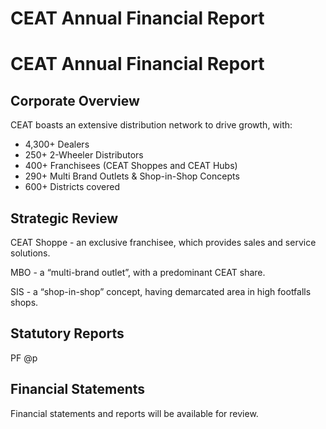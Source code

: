 # CEAT Annual Financial Report

# CEAT Annual Financial Report

## Corporate Overview

CEAT boasts an extensive distribution network to drive growth, with:

- 4,300+ Dealers
- 250+ 2-Wheeler Distributors
- 400+ Franchisees (CEAT Shoppes and CEAT Hubs)
- 290+ Multi Brand Outlets & Shop-in-Shop Concepts
- 600+ Districts covered

## Strategic Review

CEAT Shoppe - an exclusive franchisee, which provides sales and service solutions.

MBO - a “multi-brand outlet”, with a predominant CEAT share.

SIS - a “shop-in-shop” concept, having demarcated area in high footfalls shops.

## Statutory Reports

PF @p

## Financial Statements

Financial statements and reports will be available for review.